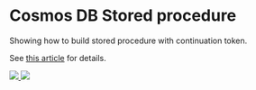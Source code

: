 # Cosmos DB Stored procedure

Showing how to build stored procedure with continuation token.

See [this article](https://vincentlauzon.com/2018/06/27/cosmos-db-stored-procedures-handling-continuation/) for details.

<a href="https://portal.azure.com/#create/Microsoft.Template/uri/https%3A%2F%2Fraw.githubusercontent.com%2Fvplauzon%2Fcosmos-db%2Fmaster%2FCosmos-DB-Stored-Proc%2FDeployment%2Fazuredeploy.json" target="_blank">
    <img src="http://azuredeploy.net/deploybutton.png"/>
</a>
<a href="http://armviz.io/#/?load=https%3A%2F%2Fraw.githubusercontent.com%2Fvplauzon%2Fcosmos-db%2Fmaster%2FCosmos-DB-Stored-Proc%2FDeployment%2Fazuredeploy.json" target="_blank">
    <img src="http://armviz.io/visualizebutton.png"/>
</a>
